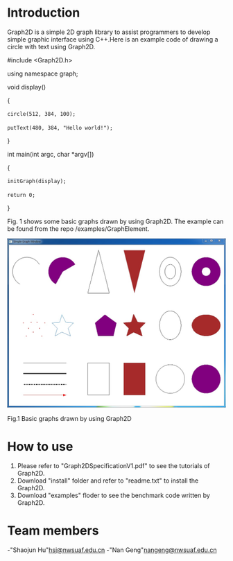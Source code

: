 # Introduction

Graph2D is a simple 2D graph library to assist programmers to develop simple graphic interface using C++.Here is an example code of drawing a circle with text using Graph2D.

#include <Graph2D.h>

using namespace graph;

void display()

{
  
    circle(512, 384, 100);
  
    putText(480, 384, "Hello world!");
}

int main(int argc, char *argv[])

{
  
    initGraph(display);
  
    return 0;

}

Fig. 1 shows some basic graphs drawn by using Graph2D. The example can be found from the repo /examples/GraphElement.

![image](images/simpleGraphWin.jpg)

Fig.1 Basic graphs drawn by using Graph2D

# How to use

1. Please refer to "Graph2DSpecificationV1.pdf" to see the tutorials of Graph2D. 
2. Download "install" folder and refer to "readme.txt" to install the Graph2D.
3. Download "examples" floder to see the benchmark code written by Graph2D.

# Team members

-"Shaojun Hu"<hsj@nwsuaf.edu.cn>
-"Nan Geng"<nangeng@nwsuaf.edu.cn>


